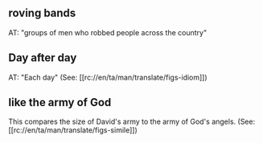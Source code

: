 ## roving bands ##

AT: "groups of men who robbed people across the country"

## Day after day ##

AT: "Each day" (See: [[rc://en/ta/man/translate/figs-idiom]])

## like the army of God ##

This compares the size of David's army to the army of God's angels. (See: [[rc://en/ta/man/translate/figs-simile]])